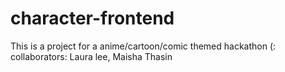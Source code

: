 # character-frontend
This is a project for a anime/cartoon/comic themed hackathon (:
collaborators: Laura lee, Maisha Thasin